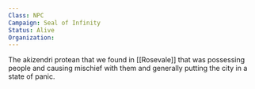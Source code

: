 ```yaml
---
Class: NPC
Campaign: Seal of Infinity
Status: Alive
Organization:
---
```

The akizendri protean that we found in [[Rosevale]] that was possessing people and causing mischief with them and generally putting the city in a state of panic.